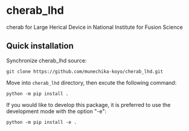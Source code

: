# cherab_lhd
cherab for Large Herical Device in National Institute for Fusion Science

Quick installation
-------------------
Synchronize cherab_lhd source:

```Shell
git clone https://github.com/munechika-koyo/cherab_lhd.git
```

Move into `cherab_lhd` directory, then excute the following command:
```Shell
python -m pip install .
```

If you would like to develop this package, it is preferred to use the development mode with the option "-e":

```Shell
python -m pip install -e .
```
